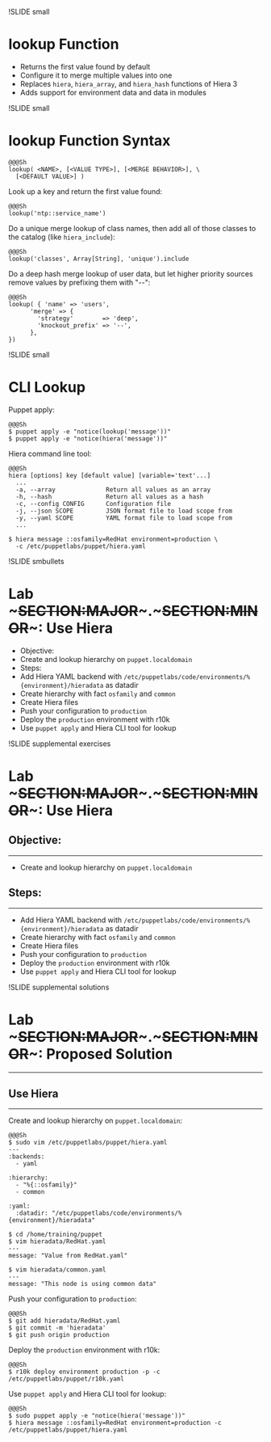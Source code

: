 !SLIDE small
# lookup Function

* Returns the first value found by default
* Configure it to merge multiple values into one
* Replaces `hiera`, `hiera_array`, and `hiera_hash` functions of Hiera 3
* Adds support for environment data and data in modules


!SLIDE small
# lookup Function Syntax

    @@@Sh
    lookup( <NAME>, [<VALUE TYPE>], [<MERGE BEHAVIOR>], \
      [<DEFAULT VALUE>] )

Look up a key and return the first value found:

    @@@Sh
    lookup('ntp::service_name')

Do a unique merge lookup of class names, then add all of those classes to the catalog (like `hiera_include`):

    @@@Sh
    lookup('classes', Array[String], 'unique').include

Do a deep hash merge lookup of user data, but let higher priority sources remove values by prefixing them with "--":

    @@@Sh
    lookup( { 'name' => 'users',
          'merge' => {
            'strategy'        => 'deep',
            'knockout_prefix' => '--',
          },
    })


!SLIDE small
# CLI Lookup

Puppet apply:

    @@@Sh
    $ puppet apply -e "notice(lookup('message'))"
    $ puppet apply -e "notice(hiera('message'))"

Hiera command line tool:

    @@@Sh
    hiera [options] key [default value] [variable='text'...]
      ...
      -a, --array              Return all values as an array
      -h, --hash               Return all values as a hash
      -c, --config CONFIG      Configuration file
      -j, --json SCOPE         JSON format file to load scope from
      -y, --yaml SCOPE         YAML format file to load scope from
      ...

    $ hiera message ::osfamily=RedHat environment=production \
      -c /etc/puppetlabs/puppet/hiera.yaml


!SLIDE smbullets 
# Lab ~~~SECTION:MAJOR~~~.~~~SECTION:MINOR~~~: Use Hiera

* Objective:
 * Create and lookup hierarchy on `puppet.localdomain`
* Steps:
 * Add Hiera YAML backend with `/etc/puppetlabs/code/environments/%{environment}/hieradata` as datadir
 * Create hierarchy with fact `osfamily` and `common`
 * Create Hiera files
 * Push your configuration to `production`
 * Deploy the `production` environment with r10k
 * Use `puppet apply` and Hiera CLI tool for lookup


!SLIDE supplemental exercises
# Lab ~~~SECTION:MAJOR~~~.~~~SECTION:MINOR~~~: Use Hiera

## Objective:

****

* Create and lookup hierarchy on `puppet.localdomain`

## Steps:

****

* Add Hiera YAML backend with `/etc/puppetlabs/code/environments/%{environment}/hieradata` as datadir
* Create hierarchy with fact `osfamily` and `common`
* Create Hiera files
* Push your configuration to `production`
* Deploy the `production` environment with r10k
* Use `puppet apply` and Hiera CLI tool for lookup


!SLIDE supplemental solutions
# Lab ~~~SECTION:MAJOR~~~.~~~SECTION:MINOR~~~: Proposed Solution

****

## Use Hiera

****

Create and lookup hierarchy on `puppet.localdomain`:

    @@@Sh
    $ sudo vim /etc/puppetlabs/puppet/hiera.yaml
    ---
    :backends:
      - yaml

    :hierarchy:
      - "%{::osfamily}"
      - common 

    :yaml:
      :datadir: "/etc/puppetlabs/code/environments/%{environment}/hieradata"

    $ cd /home/training/puppet
    $ vim hieradata/RedHat.yaml
    ---
    message: "Value from RedHat.yaml"

    $ vim hieradata/common.yaml
    ---
    message: "This node is using common data"

Push your configuration to `production`:

    @@@Sh
    $ git add hieradata/RedHat.yaml
    $ git commit -m 'hieradata'
    $ git push origin production

Deploy the `production` environment with r10k:

    @@@Sh
    $ r10k deploy environment production -p -c /etc/puppetlabs/puppet/r10k.yaml

Use `puppet apply` and Hiera CLI tool for lookup:

    @@@Sh
    $ sudo puppet apply -e "notice(hiera('message'))"
    $ hiera message ::osfamily=RedHat environment=production -c /etc/puppetlabs/puppet/hiera.yaml
